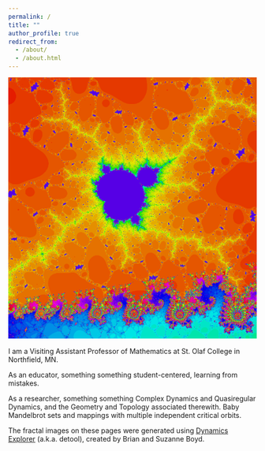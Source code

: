```yaml
---
permalink: /
title: ""
author_profile: true
redirect_from: 
  - /about/
  - /about.html
---
```


![BabyM](./images/BabyM.png)

I am a Visiting Assistant Professor of Mathematics at St. Olaf College in Northfield, MN.

As an educator, something something student-centered, learning from mistakes.

As a researcher, something something Complex Dynamics and Quasiregular Dynamics, and the Geometry and Topology associated therewith. Baby Mandelbrot sets and mappings with multiple independent critical orbits.

The fractal images on these pages were generated using [Dynamics Explorer](https://sourceforge.net/projects/detool/) (a.k.a. detool), created by Brian and Suzanne Boyd.

